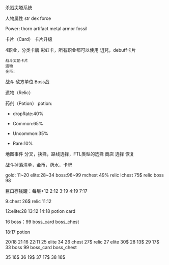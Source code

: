 杀戮尖塔系统

人物属性
str
dex
force

Power:
    thorn
    artifact
    metal
    armor
    fossil

卡片（Card）
    卡片升级

4职业，分类卡牌
彩虹卡，所有职业都可以使用
诅咒，debuff卡片

    战斗奖励卡片
    遗物
    金币:

战斗
    敌方单位
    Boss战


遗物（Relic）


药剂（Potion）
potion:
+ dropRate:40%

+ Common:65%
+ Uncommon:35%
+ Rare:10%

地图事件
    分叉，抉择，路线选择，FTL类型的选择
    商店
    选择
    恢复

战斗掉落清单，金币，药水，卡牌

gold: 11~20
elite:28~34
boss:98~99
mchest 49% relic
lchest 75$ relic
boss 98

巨口存钱罐：每层+12
2:12
3:19
4:19
7:17

9:chest 26$ relic
11:12

12:elite:28
13:12
14:18 potion card

16 boss：99 boss_card boss_chest

18:17 potion

20:18
21:16
22:11
25 elite 34
26 chest 27$ relic
27 elite 30$
28 13$
29 17$
33 boss 99 boss_card boss_chest

35 16$
36 19$
37 17$
38 16$
